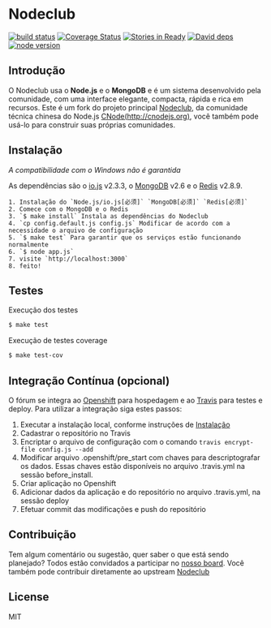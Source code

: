 Nodeclub
=

[![build status][travis-image]][travis-url]
[![Coverage Status][coverage-image]][coverage-url]
[![Stories in Ready][waffle-image]][waffle-url]
[![David deps][david-image]][david-url]
[![node version][node-image]][node-url]

[travis-image]: https://img.shields.io/travis/GuildWars2Brasil/nodeclube/master.svg?style=flat-square
[travis-url]: https://travis-ci.org/GuildWars2Brasil/nodeclube
[coverage-image]: https://img.shields.io/coveralls/GuildWars2Brasil/nodeclube.svg?style=flat-square
[coverage-url]: https://coveralls.io/github/GuildWars2Brasil/nodeclube?branch=master
[waffle-image]: https://badge.waffle.io/GuildWars2Brasil/nodeclube.png?label=ready&title=Ready
[waffle-url]: https://waffle.io/GuildWars2Brasil/nodeclube
[david-image]: https://img.shields.io/david/GuildWars2Brasil/nodeclube.svg?style=flat-square
[david-url]: https://david-dm.org/GuildWars2Brasil/nodeclube
[node-image]: https://img.shields.io/badge/node.js-%3E=_4.2-green.svg?style=flat-square
[node-url]: http://nodejs.org/download/

## Introdução

O Nodeclub usa o **Node.js** e o **MongoDB** e é um sistema desenvolvido pela comunidade, com uma interface elegante, compacta, rápida e rica em recursos.
Este é um fork do projeto principal [Nodeclub](https://github.com/cnodejs/nodeclub/), da comunidade técnica chinesa do Node.js [CNode(http://cnodejs.org)](http://cnodejs.org), você também pode usá-lo para construir suas próprias comunidades.

## Instalação

*A compatibilidade com o Windows não é garantida*

As dependências são o [io.js](https://iojs.org) v2.3.3, o [MongoDB](https://www.mongodb.org) v2.6 e o [Redis](http://redis.io) v2.8.9.

```
1. Instalação do `Node.js/io.js[必须]` `MongoDB[必须]` `Redis[必须]`
2. Comece com o MongoDB e o Redis
3. `$ make install` Instala as dependências do Nodeclub
4. `cp config.default.js config.js` Modificar de acordo com a necessidade o arquivo de configuração
5. `$ make test` Para garantir que os serviços estão funcionando normalmente
6. `$ node app.js`
7. visite `http://localhost:3000`
8. feito!
```

## Testes

Execução dos testes

```bash
$ make test
```

Execução de testes coverage

```bash
$ make test-cov
```

## Integração Contínua (opcional)
O fórum se integra ao [Openshift](http://openshift.com) para hospedagem e ao [Travis](http://travis-ci.org) para testes e deploy. Para utilizar a integração siga estes passos:

1. Executar a instalação local, conforme instruções de [Instalação](#Instalação)
2. Cadastrar o repositório no Travis
3. Encriptar o arquivo de configuração com o comando `travis encrypt-file config.js --add`
4. Modificar arquivo .openshift/pre_start com chaves para descriptografar os dados. Essas chaves estão disponíveis no arquivo .travis.yml na sessão before_install.
5. Criar aplicação no Openshift
6. Adicionar dados da aplicação e do repositório no arquivo .travis.yml, na sessão deploy
7. Efetuar commit das modificações e push do repositório

## Contribuição

Tem algum comentário ou sugestão, quer saber o que está sendo planejado? Todos estão convidados a participar no [nosso board](https://waffle.io/GuildWars2Brasil/nodeclube). Você também pode contribuir diretamente ao upstream [Nodeclub](https://github.com/cnodejs/nodeclub/)

## License

MIT
